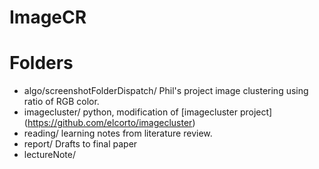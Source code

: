 # ImageCR

# Folders
- algo/screenshotFolderDispatch/ Phil's project image clustering using ratio of RGB color.
- imagecluster/ python, modification of [imagecluster project] (https://github.com/elcorto/imagecluster)   
- reading/ learning notes from literature review.   
- report/ Drafts to final paper   
- lectureNote/ 
